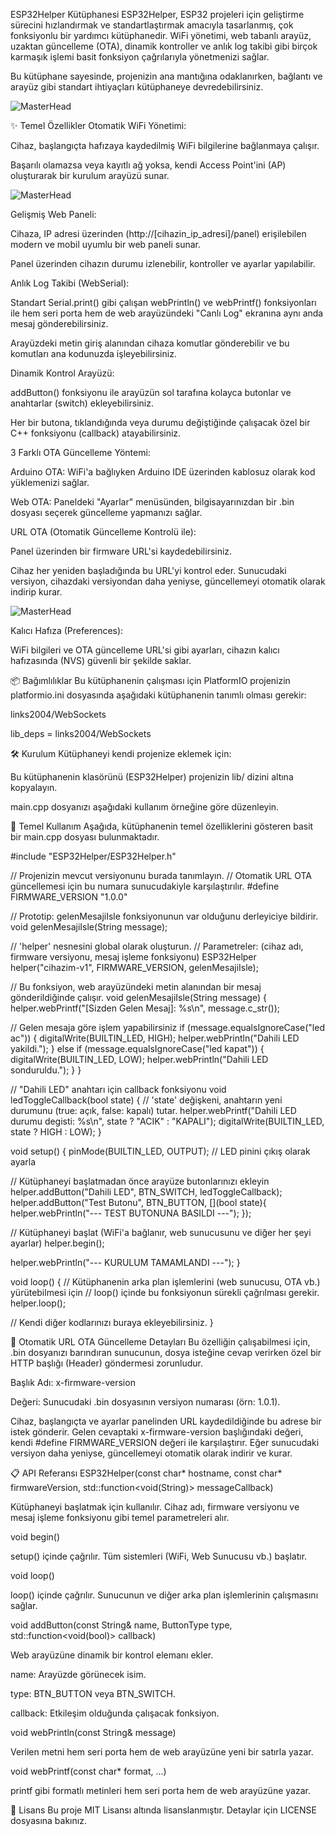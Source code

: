 ESP32Helper Kütüphanesi
ESP32Helper, ESP32 projeleri için geliştirme sürecini hızlandırmak ve standartlaştırmak amacıyla tasarlanmış, çok fonksiyonlu bir yardımcı kütüphanedir. WiFi yönetimi, web tabanlı arayüz, uzaktan güncelleme (OTA), dinamik kontroller ve anlık log takibi gibi birçok karmaşık işlemi basit fonksiyon çağrılarıyla yönetmenizi sağlar.

Bu kütüphane sayesinde, projenizin ana mantığına odaklanırken, bağlantı ve arayüz gibi standart ihtiyaçları kütüphaneye devredebilirsiniz.

![MasterHead](https://github.com/HasbiGurel/ESP32Helper/images/anasayfa.png)

✨ Temel Özellikler
Otomatik WiFi Yönetimi:

Cihaz, başlangıçta hafızaya kaydedilmiş WiFi bilgilerine bağlanmaya çalışır.

Başarılı olamazsa veya kayıtlı ağ yoksa, kendi Access Point'ini (AP) oluşturarak bir kurulum arayüzü sunar.

![MasterHead](https://github.com/HasbiGurel/ESP32Helper/images/ayarlar_1.png)

Gelişmiş Web Paneli:

Cihaza, IP adresi üzerinden (http://[cihazin_ip_adresi]/panel) erişilebilen modern ve mobil uyumlu bir web paneli sunar.

Panel üzerinden cihazın durumu izlenebilir, kontroller ve ayarlar yapılabilir.

Anlık Log Takibi (WebSerial):

Standart Serial.print() gibi çalışan webPrintln() ve webPrintf() fonksiyonları ile hem seri porta hem de web arayüzündeki "Canlı Log" ekranına aynı anda mesaj gönderebilirsiniz.

Arayüzdeki metin giriş alanından cihaza komutlar gönderebilir ve bu komutları ana kodunuzda işleyebilirsiniz.

Dinamik Kontrol Arayüzü:

addButton() fonksiyonu ile arayüzün sol tarafına kolayca butonlar ve anahtarlar (switch) ekleyebilirsiniz.

Her bir butona, tıklandığında veya durumu değiştiğinde çalışacak özel bir C++ fonksiyonu (callback) atayabilirsiniz.

3 Farklı OTA Güncelleme Yöntemi:

Arduino OTA: WiFi'a bağlıyken Arduino IDE üzerinden kablosuz olarak kod yüklemenizi sağlar.

Web OTA: Paneldeki "Ayarlar" menüsünden, bilgisayarınızdan bir .bin dosyası seçerek güncelleme yapmanızı sağlar.

URL OTA (Otomatik Güncelleme Kontrolü ile):

Panel üzerinden bir firmware URL'si kaydedebilirsiniz.

Cihaz her yeniden başladığında bu URL'yi kontrol eder. Sunucudaki versiyon, cihazdaki versiyondan daha yeniyse, güncellemeyi otomatik olarak indirip kurar.

![MasterHead](https://github.com/HasbiGurel/ESP32Helper/images/ayarlar_2.png)


Kalıcı Hafıza (Preferences):

WiFi bilgileri ve OTA güncelleme URL'si gibi ayarları, cihazın kalıcı hafızasında (NVS) güvenli bir şekilde saklar.

📦 Bağımlılıklar
Bu kütüphanenin çalışması için PlatformIO projenizin platformio.ini dosyasında aşağıdaki kütüphanenin tanımlı olması gerekir:

links2004/WebSockets

lib_deps =
    links2004/WebSockets

🛠️ Kurulum
Kütüphaneyi kendi projenize eklemek için:

Bu kütüphanenin klasörünü (ESP32Helper) projenizin lib/ dizini altına kopyalayın.

main.cpp dosyanızı aşağıdaki kullanım örneğine göre düzenleyin.

🚀 Temel Kullanım
Aşağıda, kütüphanenin temel özelliklerini gösteren basit bir main.cpp dosyası bulunmaktadır.

#include "ESP32Helper/ESP32Helper.h"

// Projenizin mevcut versiyonunu burada tanımlayın.
// Otomatik URL OTA güncellemesi için bu numara sunucudakiyle karşılaştırılır.
#define FIRMWARE_VERSION "1.0.0"

// Prototip: gelenMesajiIsle fonksiyonunun var olduğunu derleyiciye bildirir.
void gelenMesajiIsle(String message);

// 'helper' nesnesini global olarak oluşturun.
// Parametreler: (cihaz adı, firmware versiyonu, mesaj işleme fonksiyonu)
ESP32Helper helper("cihazim-v1", FIRMWARE_VERSION, gelenMesajiIsle);

// Bu fonksiyon, web arayüzündeki metin alanından bir mesaj gönderildiğinde çalışır.
void gelenMesajiIsle(String message) {
  helper.webPrintf("[Sizden Gelen Mesaj]: %s\n", message.c_str());
  
  // Gelen mesaja göre işlem yapabilirsiniz
  if (message.equalsIgnoreCase("led ac")) {
    digitalWrite(BUILTIN_LED, HIGH);
    helper.webPrintln("Dahili LED yakildi.");
  } else if (message.equalsIgnoreCase("led kapat")) {
    digitalWrite(BUILTIN_LED, LOW);
    helper.webPrintln("Dahili LED sonduruldu.");
  }
}

// "Dahili LED" anahtarı için callback fonksiyonu
void ledToggleCallback(bool state) {
  // 'state' değişkeni, anahtarın yeni durumunu (true: açık, false: kapalı) tutar.
  helper.webPrintf("Dahili LED durumu degisti: %s\n", state ? "ACIK" : "KAPALI");
  digitalWrite(BUILTIN_LED, state ? HIGH : LOW);
}

void setup() {
  pinMode(BUILTIN_LED, OUTPUT); // LED pinini çıkış olarak ayarla

  // Kütüphaneyi başlatmadan önce arayüze butonlarınızı ekleyin
  helper.addButton("Dahili LED", BTN_SWITCH, ledToggleCallback);
  helper.addButton("Test Butonu", BTN_BUTTON, [](bool state){
    helper.webPrintln("--- TEST BUTONUNA BASILDI ---");
  });
  
  // Kütüphaneyi başlat (WiFi'a bağlanır, web sunucusunu ve diğer her şeyi ayarlar)
  helper.begin();

  helper.webPrintln("--- KURULUM TAMAMLANDI ---");
}

void loop() {
  // Kütüphanenin arka plan işlemlerini (web sunucusu, OTA vb.) yürütebilmesi için
  // loop() içinde bu fonksiyonun sürekli çağrılması gerekir.
  helper.loop();

  // Kendi diğer kodlarınızı buraya ekleyebilirsiniz.
}

🔄 Otomatik URL OTA Güncelleme Detayları
Bu özelliğin çalışabilmesi için, .bin dosyanızı barındıran sunucunun, dosya isteğine cevap verirken özel bir HTTP başlığı (Header) göndermesi zorunludur.

Başlık Adı: x-firmware-version

Değeri: Sunucudaki .bin dosyasının versiyon numarası (örn: 1.0.1).

Cihaz, başlangıçta ve ayarlar panelinden URL kaydedildiğinde bu adrese bir istek gönderir. Gelen cevaptaki x-firmware-version başlığındaki değeri, kendi #define FIRMWARE_VERSION değeri ile karşılaştırır. Eğer sunucudaki versiyon daha yeniyse, güncellemeyi otomatik olarak indirir ve kurar.

📋 API Referansı
ESP32Helper(const char* hostname, const char* firmwareVersion, std::function<void(String)> messageCallback)

Kütüphaneyi başlatmak için kullanılır. Cihaz adı, firmware versiyonu ve mesaj işleme fonksiyonu gibi temel parametreleri alır.

void begin()

setup() içinde çağrılır. Tüm sistemleri (WiFi, Web Sunucusu vb.) başlatır.

void loop()

loop() içinde çağrılır. Sunucunun ve diğer arka plan işlemlerinin çalışmasını sağlar.

void addButton(const String& name, ButtonType type, std::function<void(bool)> callback)

Web arayüzüne dinamik bir kontrol elemanı ekler.

name: Arayüzde görünecek isim.

type: BTN_BUTTON veya BTN_SWITCH.

callback: Etkileşim olduğunda çalışacak fonksiyon.

void webPrintln(const String& message)

Verilen metni hem seri porta hem de web arayüzüne yeni bir satırla yazar.

void webPrintf(const char* format, ...)

printf gibi formatlı metinleri hem seri porta hem de web arayüzüne yazar.

📄 Lisans
Bu proje MIT Lisansı altında lisanslanmıştır. Detaylar için LICENSE dosyasına bakınız.